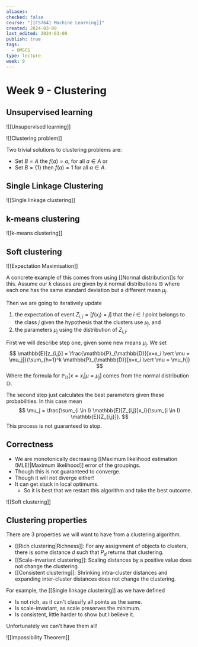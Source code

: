 ```yaml
---
aliases: 
checked: false
course: "[[CS7641 Machine Learning]]"
created: 2024-03-09
last_edited: 2024-03-09
publish: true
tags:
  - OMSCS
type: lecture
week: 9
---
```

# Week 9 - Clustering

## Unsupervised learning

![[Unsupervised learning]]

![[Clustering problem]]

Two trivial solutions to clustering problems are:
- Set $B = A$ the $f(a) = a$, for all $a \in A$ or
- Set $B = \{1\}$ then $f(a) = 1$ for all $a \in A$.

## Single Linkage Clustering

![[Single linkage clustering]]

## k-means clustering

![[k-means clustering]]

## Soft clustering

![[Expectation Maximisation]]

A concrete example of this comes from using [[Normal distribution]]s for this. Assume our $k$ classes are given by $k$ normal distributions $\mathbb{D}$ where each one has the same standard deviation but a different mean $\mu_j$. 

Then we are going to iteratively update 
1. the expectation of event $Z_{i,j} = [f(x_i) = j]$ that the $i \in I$ point belongs to the class $j$ given the hypothesis that the clusters use $\mu_j$, and
2. the parameters $\mu_j$ using the distribution of $Z_{i,j}$.

First we will describe step one, given some new means $\mu_j$. We set
$$
\mathbb{E}[z_{i,j}] = \frac{\mathbb{P}_{\mathbb{D}}[x=x_i \vert \mu = \mu_j]}{\sum_{h=1}^k \mathbb{P}_{\mathbb{D}}[x=x_i \vert \mu = \mu_h]}
$$
Where the formula for $\mathbb{P}_{\mathbb{D}}[x=x_i \vert \mu = \mu_j]$ comes from the normal distribution $\mathbb{D}$.

The second step just calculates the best parameters given these probabilities. In this case mean
$$
\mu_j = \frac{\sum_{i \in I} \mathbb{E}[Z_{i,j}]x_i}{\sum_{i \in I} \mathbb{E}[Z_{i,j}]}.
$$
This process is not guaranteed to stop.

## Correctness

- We are monotonically decreasing [[Maximum likelihood estimation (MLE)|Maximum likelihood]] error of the groupings.
- Though this is not guaranteed to converge.
- Though it will not diverge either! 
- It can get stuck in local optimums.
	- So it is best that we restart this algorithm and take the best outcome.

![[Soft clustering]]
## Clustering properties

There are 3 properties we will want to have from a clustering algorithm.
- [[Rich clustering|Richness]]: For any assignment of objects to clusters, there is some distance $d$ such that $P_d$ returns that clustering.
- [[Scale-invariant clustering]]: Scaling distances by a positive value does not change the clustering.
- [[Consistent clustering]]: Shrinking intra-cluster distances and expanding inter-cluster distances does not change the clustering.

For example, the [[Single linkage clustering]] as we have defined
- Is not rich, as it can't classify all points as the same.
- Is scale-invariant, as scale preserves the minimum.
- Is consistent, little harder to show but I believe it. 

Unfortunately we can't have them all! 

![[Impossibility Theorem]]

